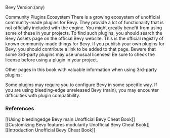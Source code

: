 Bevy Version:(any)


Community Plugins Ecosystem
There is a growing ecosystem of unofficial community-made plugins for Bevy.
They provide a lot of functionality that is not officially included with the
engine. You might greatly benefit from using some of these in your projects.
To find such plugins, you should search the Bevy Assets
page on the official Bevy website. This is the official registry of known
community-made things for Bevy. If you publish your own plugins for Bevy,
you should contribute a link to be added to that page.
Beware that some 3rd-party plugins may use unusual licenses! Be sure to
check the license before using a plugin in your project.

Other pages in this book with valuable information when using 3rd-party plugins:

Some plugins may require you to configure Bevy in some specific way.
If you are using bleeding-edge unreleased Bevy (main), you may encounter difficulties with plugin compatibility.

### References
[[Using bleedingedge Bevy main  Unofficial Bevy Cheat Book]] [[Customizing Bevy features modularity  Unofficial Bevy Cheat Book]] [[Introduction  Unofficial Bevy Cheat Book]] 